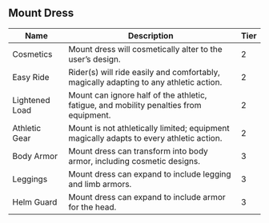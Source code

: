 ## Mount Dress

 **Name**       | **Description**                                                                         | **Tier** 
----------------|-----------------------------------------------------------------------------------------|----------
 Cosmetics      | Mount dress will cosmetically alter to the user’s design.                               | 2        
 Easy Ride      | Rider(s) will ride easily and comfortably, magically adapting to any athletic action.   | 2        
 Lightened Load | Mount can ignore half of the athletic, fatigue, and mobility penalties from equipment.  | 2        
 Athletic Gear  | Mount is not athletically limited; equipment magically adapts to every athletic action. | 2        
 Body Armor     | Mount dress can transform into body armor, including cosmetic designs.                  | 3        
 Leggings       | Mount dress can expand to include legging and limb armors.                              | 3        
 Helm Guard     | Mount dress can expand to include armor for the head.                                   | 3        

